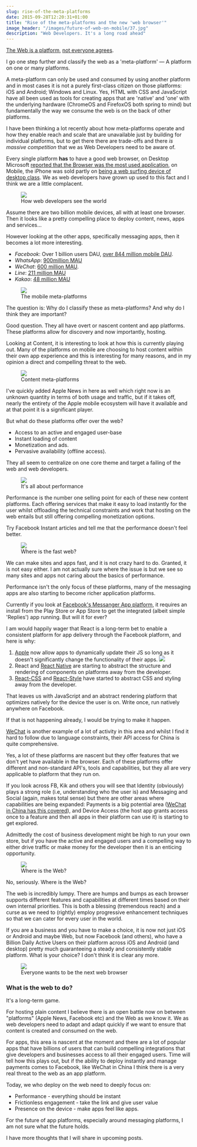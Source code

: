 ```yaml
---
slug: rise-of-the-meta-platforms
date: 2015-09-28T12:20:31+01:00
title: "Rise of the meta-platforms and the new 'web browser'"
image_header: "/images/future-of-web-on-mobile/37.jpg"
description: "Web Developers. It's a long road ahead"
---
```


[The Web is a platform](/this-is-the-web-platform/), [not everyone agrees](https://adactio.com/journal/6692).  

I go one step further and classify the web as a 'meta-platform' &mdash; A platform on one or many 
platforms. 

A meta-platform can only be used and consumed by using another platform and in most cases it is not a purely 
first-class citizen on those platforms: iOS and Android; Windows and Linux.  Yes, 
HTML with CSS and JavaScript have all been used as tools for creating apps 
that are 'native' and 'one' with the underlying hardware (ChromeOS and FirefoxOS both
spring to mind) but fundamentally the way we consume the web is on the back
of other platforms.

I have been thinking a lot recently about how meta-platforms operate and how they 
enable reach and scale that are unavailable just by building for individual platforms, but 
to get there there are trade-offs and there _is massive competition_ that we as Web Developers 
need to be aware of.

Every single platform **has** to have a good web browser, on Desktop Microsoft [reported that the
Browser was the most used application](http://www.slideshare.net/thebeebs/ie9-the-story-so-far/4), on Mobile, the iPhone was sold partly on [being a web surfing 
device of desktop class](http://www.apple.com/pr/library/2007/01/09Apple-Reinvents-the-Phone-with-iPhone.html). We as web developers have grown up 
used to this fact and I think we are a little complacent.

<figure>
  <img src="/images/future-of-web-on-mobile/37.jpg" />
  <figcaption>How web developers see the world</figcaption>
</figure>

Assume there are two billion mobile devices, all with at least one browser. Then it looks
like a pretty compelling place to deploy content, news, apps and services...

However looking at the other apps, specifically messaging apps, then it becomes a lot
more interesting.

* _Facebook_: Over 1 billion users DAU, [over 844 million mobile DAU](http://newsroom.fb.com/company-info/).
* _WhatsApp_: [900million MAU](http://www.statista.com/statistics/260819/number-of-monthly-active-whatsapp-users/)
* _WeChat_: [600 million MAU](https://www.techinasia.com/wechat-monthly-active-users-q2-2015/).
* _Line_: [211 million MAU](http://www.statista.com/statistics/327292/number-of-monthly-active-line-app-users/)
* _Kakao_: [48 million MAU](http://www.statista.com/statistics/278846/kakaotalk-monthly-active-users-mau/)

<figure>
  <img src="/images/future-of-web-on-mobile/38.jpg">
  <figcaption>The mobile meta-platforms</figcaption>
</figure>

The question is: Why do I classify these as meta-platforms? And why do I think they are important?

Good question. They all have overt or nascent content and app platforms. These platforms
allow for discovery and now importantly, hosting.

Looking at Content, it is interesting to look at how this is currently playing out.  Many of the platforms
on mobile are choosing to host content within their own app experience and this is interesting for many
reasons, and in my opinion a direct and compelling threat to the web.

<figure>
  <img src="/images/future-of-web-on-mobile/40.jpg">
  <figcaption>Content meta-platforms</figcaption>
</figure>

I've quickly added Apple News in here as well which right now is an unknown quantity 
in terms of both usage and traffic, but if it takes off, nearly the entirety of the Apple mobile
ecosystem will have it available and at that point it is a significant player.

But what do these platforms offer over the web?

* Access to an active and engaged user-base
* Instant loading of content
* Monetization and ads.
* Pervasive availability (offline access).

They all seem to centralize on one core theme and target a failing of the web and web developers.

<figure>
  <img src="/images/future-of-web-on-mobile/41.jpg">
  <figcaption>It's all about performance</figcaption>
</figure>

Performance is the number one selling point for each of these new content platforms. Each 
offering services that make it easy to load instantly for the user whilst
offloading the technical constraints and work that hosting on the web entails
but still offering compelling monetization options.

Try Facebook Instant articles and tell me that the performance doesn't feel better.

<figure>
  <img src="/images/future-of-web-on-mobile/42.jpg">
  <figcaption>Where is the fast web?</figcaption>
</figure>

We can make sites and apps fast, and it is not crazy hard to do.  Granted, 
it is not easy either.  I am not actually sure where the issue is but we see so many
sites and apps not caring about the basics of performance.

Performance isn't the only focus of these platforms, many of the messaging apps are also starting to
become richer application platforms.

Currently if you look at [Facebook's Messanger App platform](https://developers.facebook.com/products/messenger), 
it requires an install from the Play Store or App Store to get the integrated (albeit simple 'Replies')
app running. But will it for ever?

I am would happily wager that React is a long-term bet to enable a consistent platform
for app delivery through the Facebook platform, and here is why:

1. [Apple](http://adcdownload.apple.com/Documentation/License_Agreements__Apple_Developer_Program/Apple_Developer_Program_Agreement_20150909.pdf) now allow apps to 
   dynamically update their JS so long as it doesn't significantly change
   the functionality of their apps. <img src="/images/apple-js-tos.png" style="max-width: 100%">
2. React and [React Native](https://facebook.github.io/react-native/) are starting to abstract the structure and rendering of components on platforms away from the
   developer.
3. [React-CSS](http://reactcss.com/) and [React-Style](https://github.com/js-next/react-style) have started 
   to abstract CSS and styling away from the developer.

That leaves us with JavaScript and an abstract rendering platform that optimizes natively for 
the device the user is on.  Write once, run natively anywhere on Facebook.

If that is not happening already, I would be trying to make it happen.

[WeChat](open.weixin.qq.com) is another example of a lot of activity in this area and whilst I find 
it hard to follow due to language constraints, their API access for China is quite comprehensive.

Yes, a lot of these platforms are nascent but they offer features that we don't yet have
available in the browser.  Each of these platforms offer different and non-standard API's, 
tools and capabilities, but they all are very applicable to platform that they run on.

If you look across FB, Kik and others you will see that Identity (obviously) 
plays a strong role (i.e, understanding who the user is) and Messaging and Social (again, makes total sense)
but there are other areas where capabilities are being expanded: Payments is a big potential area ([WeChat in 
China has this covered](https://open.weixin.qq.com/cgi-bin/showdocument?action=dir_list&t=resource/res_list&verify=1&id=open1419317784&token=&lang=zh_CN)), 
and Device Access (the host app grants access once to a feature and then all apps in their 
platform can use it) is starting to get explored.

Admittedly the cost of business development might be high to run your own store, but 
if you have the active and engaged users and a compelling way to either drive traffic
or make money for the developer then it is an enticing opportunity.

<figure>
  <img src="/images/future-of-web-on-mobile/46.jpg">
  <figcaption>Where is the Web?</figcaption>
</figure>

No, seriously.  Where is the Web?  

The web is incredibly lumpy. There are humps and bumps as each browser supports different features 
and capabilities at different times based on their own internal priorities.  This is both
a blessing (tremendous reach) and a curse as we need to (rightly) employ progressive 
enhancement techniques so that we can cater for every user in the world.

If you are a business and you have to make a choice, it is now not just iOS or Android
and maybe Web, but now Facebook (and others), who have a Billion Daily Active Users on their 
platform across iOS and Android (and desktop) pretty much guaranteeing a steady 
and consistently stable platform. What is your choice? I don't think it is clear any more.

<figure>
  <img src="/images/future-of-web-on-mobile/47.jpg">
  <figcaption>Everyone wants to be the next web browser</figcaption>
</figure>

### What is the web to do?

It's a long-term game.  

For hosting plain content I believe there is an open battle now on between "platforms"
 (Apple News, Facebook etc) and the Web as we know it.  We as web
developers need to adapt and adapt quickly if we want to ensure that content is created
and consumed on the web.

For apps, this area is nascent at the moment and there are a lot of popular apps
that have billions of users that can build compelling integrations that give developers
and businesses access to all their engaged users.  Time will tell how this plays out,
but if the ability to deploy instantly and manage payments comes to Facebook, like WeChat
 in China I think there is a very real threat to the web as an app platform.
 
Today, we who deploy on the web need to deeply focus on:

* Performance - everything should be instant
* Frictionless engagement - take the link and give user value
* Presence on the device - make apps feel like apps.

For the future of app platforms, especially around messaging platforms, I am not sure what
the future holds.

I have more thoughts that I will share in upcoming posts.